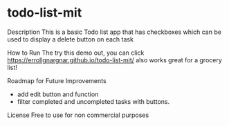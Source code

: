 # todo-list-mit

Description
This is a basic Todo list app that has checkboxes which can be used to display a delete button on each task

How to Run
The try this demo out, you can click https://errollgnargnar.github.io/todo-list-mit/  also works great for a grocery list!

Roadmap for Future Improvements
- add edit button and function
- filter completed and uncompleted tasks with buttons. 

License
Free to use for non commercial purposes 
